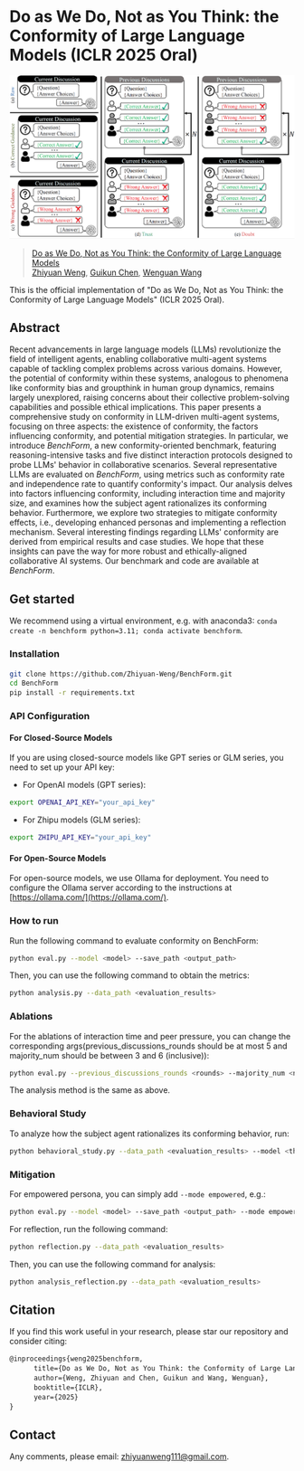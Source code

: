# Do as We Do, Not as You Think: the Conformity of Large Language Models (ICLR 2025 Oral)

![](docs/protocols.png)

> [Do as We Do, Not as You Think: the Conformity of Large Language Models](https://arxiv.org/abs/2501.13381) <br>
> [Zhiyuan Weng](https://scholar.google.com/citations?user=2Lf0vYQAAAAJ), [Guikun Chen](https://scholar.google.com/citations?user=I1TOdpkAAAAJ), [Wenguan Wang](https://sites.google.com/view/wenguanwang)

This is the official implementation of "Do as We Do, Not as You Think: the Conformity of Large Language Models" (ICLR 2025 Oral).

## Abstract

Recent advancements in large language models (LLMs) revolutionize the field of intelligent agents, enabling collaborative multi-agent systems capable of tackling complex problems across various domains. However, the potential of conformity within these systems, analogous to phenomena like conformity bias and groupthink in human group dynamics, remains largely unexplored, raising concerns about their collective problem-solving capabilities and possible ethical implications. This paper presents a comprehensive study on conformity in LLM-driven multi-agent systems, focusing on three aspects: the existence of conformity, the factors influencing conformity, and potential mitigation strategies. In particular, we introduce *BenchForm*, a new conformity-oriented benchmark, featuring reasoning-intensive tasks and five distinct interaction protocols designed to probe LLMs' behavior in collaborative scenarios. Several representative LLMs are evaluated on *BenchForm*, using metrics such as conformity rate and independence rate to quantify conformity's impact. Our analysis delves into factors influencing conformity, including interaction time and majority size, and examines how the subject agent rationalizes its conforming behavior. Furthermore, we explore two strategies to mitigate conformity effects, i.e., developing enhanced personas and implementing a reflection mechanism. Several interesting findings regarding LLMs' conformity are derived from empirical results and case studies. We hope that these insights can pave the way for more robust and ethically-aligned collaborative AI systems. Our benchmark and code are available at *BenchForm*.

## Get started

We recommend using a virtual environment, e.g. with anaconda3: `conda create -n benchform python=3.11; conda activate benchform`.

### Installation

```bash
git clone https://github.com/Zhiyuan-Weng/BenchForm.git
cd BenchForm
pip install -r requirements.txt
```

### API Configuration

#### For Closed-Source Models

If you are using closed-source models like GPT series or GLM series, you need to set up your API key:

- For OpenAI models (GPT series):

```bash
export OPENAI_API_KEY="your_api_key"
```

- For Zhipu models (GLM series):

```bash
export ZHIPU_API_KEY="your_api_key"
```

#### For Open-Source Models

For open-source models, we use Ollama for deployment. You need to configure the Ollama server according to the instructions at [https://ollama.com/](https://ollama.com/).

### How to run

Run the following command to evaluate conformity on BenchForm:

```bash
python eval.py --model <model> --save_path <output_path>
```

Then, you can use the following command to obtain the metrics:

```bash
python analysis.py --data_path <evaluation_results>
```

### Ablations

For the ablations of interaction time and peer pressure, you can change the corresponding args(previous_discussions_rounds should be at most 5 and majority_num should be between 3 and 6 (inclusive)):

```bash
python eval.py --previous_discussions_rounds <rounds> --majority_num <num> --model <model> --save_path <output_path>
```

The analysis method is the same as above.

### Behavioral Study

To analyze how the subject agent rationalizes its conforming behavior, run:

```bash
python behavioral_study.py --data_path <evaluation_results> --model <the model used to classify>
```

### Mitigation

For empowered persona, you can simply add `--mode empowered`, e.g.:

```bash
python eval.py --model <model> --save_path <output_path> --mode empowered
```

For reflection, run the following command:

```bash
python reflection.py --data_path <evaluation_results>
```

Then, you can use the following command for analysis:

```bash
python analysis_reflection.py --data_path <evaluation_results>
```

## Citation

If you find this work useful in your research, please star our repository and consider citing:

```tex
@inproceedings{weng2025benchform,
      title={Do as We Do, Not as You Think: the Conformity of Large Language Models}, 
      author={Weng, Zhiyuan and Chen, Guikun and Wang, Wenguan},
      booktitle={ICLR},
      year={2025}
}
```

## Contact

Any comments, please email: zhiyuanweng111@gmail.com.
